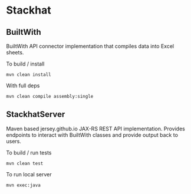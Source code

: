 # Stackhat

## BuiltWith

BuiltWith API connector implementation that compiles data into Excel sheets.

To build / install

`mvn clean install`

With full deps

`mvn clean compile assembly:single`

## StackhatServer

Maven based jersey.github.io JAX-RS REST API implementation.
Provides endpoints to interact with BuiltWith classes and provide output back to users.

To build / run tests

`mvn clean test`

To run local server

`mvn exec:java`
